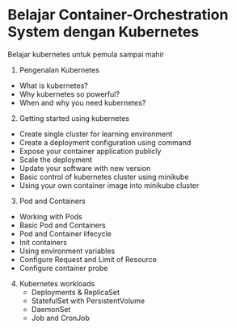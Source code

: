 # Belajar Container-Orchestration System dengan Kubernetes

Belajar kubernetes untuk pemula sampai mahir

1. Pengenalan Kubernetes
  - What is kubernetes?
  - Why kubernetes so powerful?
  - When and why you need kubernetes?
2. Getting started using kubernetes
  - Create single cluster for learning environment
  - Create a deployment configuration using command
  - Expose your container application publicly
  - Scale the deployment
  - Update your software with new version
  - Basic control of kubernetes cluster using minikube
  - Using your own container image into minikube cluster
3. Pod and Containers
  - Working with Pods
  - Basic Pod and Containers
  - Pod and Container lifecycle
  - Init containers
  - Using environment variables
  - Configure Request and Limit of Resource
  - Configure container probe
4. Kubernetes workloads
	- Deployments & ReplicaSet
	- StatefulSet with PersistentVolume
	- DaemonSet
	- Job and CronJob
